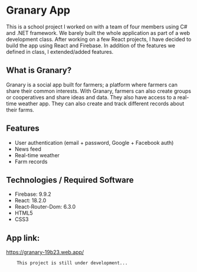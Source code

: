 # Granary App
This is a school project I worked on with a team of four members using C# and .NET framework.
We barely built the whole application as part of a web development class. After working on a few React projects,
I have decided to build the app using React and Firebase. In addition of the features we defined in class, I extended/added 
features. 

## What is Granary?
Granary is a social app built for farmers; a platform where farmers can share their common interests. With Granary, farmers
can also create groups or cooperatives and share ideas and data. They also have access to a real-time weather app. They 
can also create and track different records about their farms.

## Features
* User authentication (email + password, Google + Facebook auth)
* News feed
* Real-time weather
* Farm records

## Technologies / Required Software
* Firebase: 9.9.2
* React: 18.2.0
* React-Router-Dom: 6.3.0
* HTML5
* CSS3

## App link: 
https://granary-19b23.web.app/
        
        This project is still under development...
